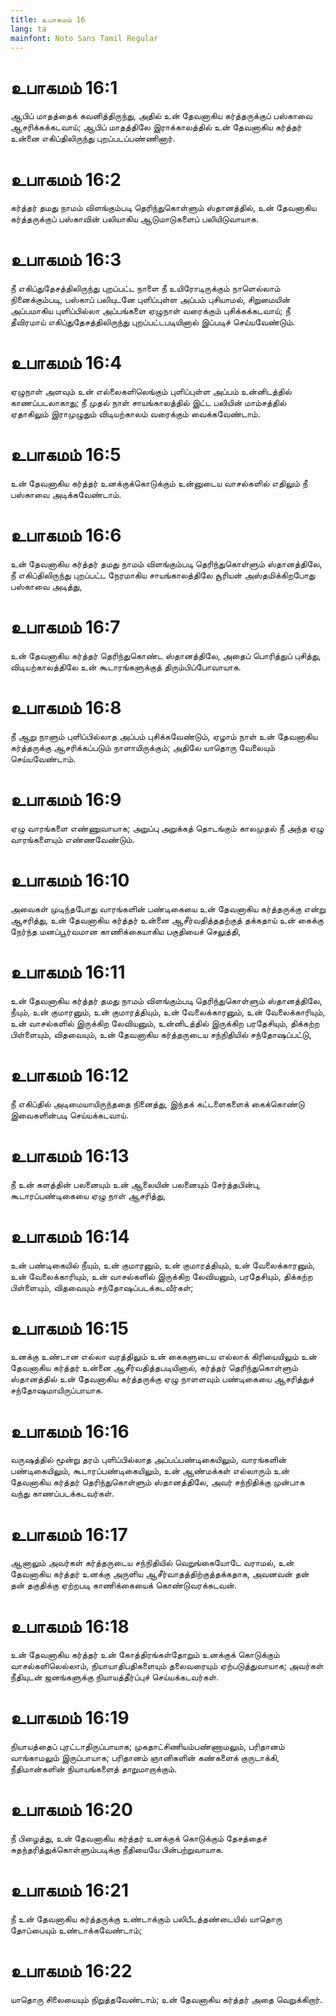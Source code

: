 ```yaml
---
title: உபாகமம் 16
lang: ta
mainfont: Noto Sans Tamil Regular
---
```


# உபாகமம் 16:1

ஆபிப் மாதத்தைக் கவனித்திருந்து, அதில் உன் தேவனாகிய கர்த்தருக்குப் பஸ்காவை ஆசரிக்கக்கடவாய்; ஆபிப் மாதத்திலே இராக்காலத்தில் உன் தேவனாகிய கர்த்தர் உன்னை எகிப்திலிருந்து புறப்படப்பண்ணினார்.

# உபாகமம் 16:2

கர்த்தர் தமது நாமம் விளங்கும்படி தெரிந்துகொள்ளும் ஸ்தானத்தில், உன் தேவனாகிய கர்த்தருக்குப் பஸ்காவின் பலியாகிய ஆடுமாடுகளைப் பலியிடுவாயாக.

# உபாகமம் 16:3

நீ எகிப்துதேசத்திலிருந்து புறப்பட்ட நாளை நீ உயிரோடிருக்கும் நாளெல்லாம் நினைக்கும்படி, பஸ்காப் பலியுடனே புளிப்புள்ள அப்பம் புசியாமல், சிறுமையின் அப்பமாகிய புளிப்பில்லா அப்பங்களை ஏழுநாள் வரைக்கும் புசிக்கக்கடவாய்; நீ தீவிரமாய் எகிப்துதேசத்திலிருந்து புறப்பட்டபடியினால் இப்படிச் செய்யவேண்டும்.

# உபாகமம் 16:4

ஏழுநாள் அளவும் உன் எல்லைகளிலெங்கும் புளிப்புள்ள அப்பம் உன்னிடத்தில் காணப்படலாகாது; நீ முதல் நாள் சாயங்காலத்தில் இட்ட பலியின் மாம்சத்தில் ஏதாகிலும் இராமுழுதும் விடியற்காலம் வரைக்கும் வைக்கவேண்டாம்.

# உபாகமம் 16:5

உன் தேவனாகிய கர்த்தர் உனக்குக்கொடுக்கும் உன்னுடைய வாசல்களில் எதிலும் நீ பஸ்காவை அடிக்கவேண்டாம்.

# உபாகமம் 16:6

உன் தேவனாகிய கர்த்தர் தமது நாமம் விளங்கும்படி தெரிந்துகொள்ளும் ஸ்தானத்திலே, நீ எகிப்திலிருந்து புறப்பட்ட நேரமாகிய சாயங்காலத்திலே சூரியன் அஸ்தமிக்கிறபோது பஸ்காவை அடித்து,

# உபாகமம் 16:7

உன் தேவனாகிய கர்த்தர் தெரிந்துகொண்ட ஸ்தானத்திலே, அதைப் பொரித்துப் புசித்து, விடியற்காலத்திலே உன் கூடாரங்களுக்குத் திரும்பிப்போவாயாக.

# உபாகமம் 16:8

நீ ஆறு நாளும் புளிப்பில்லாத அப்பம் புசிக்கவேண்டும், ஏழாம் நாள் உன் தேவனாகிய கர்த்தருக்கு ஆசரிக்கப்படும் நாளாயிருக்கும்; அதிலே யாதொரு வேலையும் செய்யவேண்டாம்.

# உபாகமம் 16:9

ஏழு வாரங்களை எண்ணுவாயாக; அறுப்பு அறுக்கத் தொடங்கும் காலமுதல் நீ அந்த ஏழு வாரங்களையும் எண்ணவேண்டும்.

# உபாகமம் 16:10

அவைகள் முடிந்தபோது வாரங்களின் பண்டிகையை உன் தேவனாகிய கர்த்தருக்கு என்று ஆசரித்து, உன் தேவனாகிய கர்த்தர் உன்னை ஆசீர்வதித்ததற்குத் தக்கதாய் உன் கைக்கு நேர்ந்த மனப்பூர்வமான காணிக்கையாகிய பகுதியைச் செலுத்தி,

# உபாகமம் 16:11

உன் தேவனாகிய கர்த்தர் தமது நாமம் விளங்கும்படி தெரிந்துகொள்ளும் ஸ்தானத்திலே, நீயும், உன் குமாரனும், உன் குமாரத்தியும், உன் வேலைக்காரனும், உன் வேலைக்காரியும், உன் வாசல்களில் இருக்கிற லேவியனும், உன்னிடத்தில் இருக்கிற பரதேசியும், திக்கற்ற பிள்ளையும், விதவையும், உன் தேவனாகிய கர்த்தருடைய சந்நிதியில் சந்தோஷப்பட்டு,

# உபாகமம் 16:12

நீ எகிப்தில் அடிமையாயிருந்ததை நினைத்து, இந்தக் கட்டளைகளைக் கைக்கொண்டு இவைகளின்படி செய்யக்கடவாய்.

# உபாகமம் 16:13

நீ உன் களத்தின் பலனையும் உன் ஆலையின் பலனையும் சேர்த்தபின்பு, கூடாரப்பண்டிகையை ஏழு நாள் ஆசரித்து,

# உபாகமம் 16:14

உன் பண்டிகையில் நீயும், உன் குமாரனும், உன் குமாரத்தியும், உன் வேலைக்காரனும், உன் வேலைக்காரியும், உன் வாசல்களில் இருக்கிற லேவியனும், பரதேசியும், திக்கற்ற பிள்ளையும், விதவையும் சந்தோஷப்படக்கடவீர்கள்;

# உபாகமம் 16:15

உனக்கு உண்டான எல்லா வரத்திலும் உன் கைகளுடைய எல்லாக் கிரியையிலும் உன் தேவனாகிய கர்த்தர் உன்னை ஆசீர்வதித்தபடியினால், கர்த்தர் தெரிந்துகொள்ளும் ஸ்தானத்தில் உன் தேவனாகிய கர்த்தருக்கு ஏழு நாளளவும் பண்டிகையை ஆசரித்துச் சந்தோஷமாயிருப்பாயாக.

# உபாகமம் 16:16

வருஷத்தில் மூன்று தரம் புளிப்பில்லாத அப்பப்பண்டிகையிலும், வாரங்களின் பண்டிகையிலும், கூடாரப்பண்டிகையிலும், உன் ஆண்மக்கள் எல்லாரும் உன் தேவனாகிய கர்த்தர் தெரிந்துகொள்ளும் ஸ்தானத்திலே, அவர் சந்நிதிக்கு முன்பாக வந்து காணப்படக்கடவர்கள்.

# உபாகமம் 16:17

ஆனாலும் அவர்கள் கர்த்தருடைய சந்நிதியில் வெறுங்கையோடே வராமல், உன் தேவனாகிய கர்த்தர் உனக்கு அருளிய ஆசீர்வாதத்திற்குத்தக்கதாக, அவனவன் தன் தன் தகுதிக்கு ஏற்றபடி காணிக்கையைக் கொண்டுவரக்கடவன்.

# உபாகமம் 16:18

உன் தேவனாகிய கர்த்தர் உன் கோத்திரங்கள்தோறும் உனக்குக் கொடுக்கும் வாசல்களிலெல்லாம், நியாயாதிபதிகளையும் தலைவரையும் ஏற்படுத்துவாயாக; அவர்கள் நீதியுடன் ஜனங்களுக்கு நியாயத்தீர்ப்புச் செய்யக்கடவர்கள்.

# உபாகமம் 16:19

நியாயத்தைப் புரட்டாதிருப்பாயாக; முகதாட்சிணியம்பண்ணாமலும், பரிதானம் வாங்காமலும் இருப்பாயாக; பரிதானம் ஞானிகளின் கண்களைக் குருடாக்கி, நீதிமான்களின் நியாயங்களைத் தாறுமாறாக்கும்.

# உபாகமம் 16:20

நீ பிழைத்து, உன் தேவனாகிய கர்த்தர் உனக்குக் கொடுக்கும் தேசத்தைச் சுதந்தரித்துக்கொள்ளும்படிக்கு நீதியையே பின்பற்றுவாயாக.

# உபாகமம் 16:21

நீ உன் தேவனாகிய கர்த்தருக்கு உண்டாக்கும் பலிபீடத்தண்டையில் யாதொரு தோப்பையும் உண்டாக்கவேண்டாம்;

# உபாகமம் 16:22

யாதொரு சிலையையும் நிறுத்தவேண்டாம்; உன் தேவனாகிய கர்த்தர் அதை வெறுக்கிறார்.

